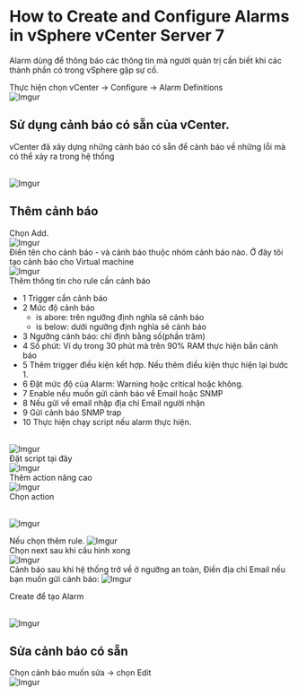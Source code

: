 # How to Create and Configure Alarms in vSphere vCenter Server 7

Alarm dùng để thông báo các thông tin mà người quản trị cần biết khi các thành phần có trong vSphere gặp sự cố.

Thực hiện chọn vCenter -> Configure -> Alarm Definitions</br>![Imgur](https://i.imgur.com/yy3HMnQ.png)
## Sử dụng cảnh báo có sẵn của vCenter.
vCenter đã xây dựng những cảnh báo có sẵn để cảnh báo về những lỗi mà có thể xảy ra trong hệ thống

</br>![Imgur](https://i.imgur.com/yy3HMnQ.png)</br>
## Thêm cảnh báo
Chọn Add. 
</br>![Imgur](https://i.imgur.com/PSfNGSh.png)</br>Điền tên cho cảnh báo - và cảnh báo thuộc nhóm cảnh báo nào. Ở đây tôi tạo cảnh báo cho Virtual machine
</br>![Imgur](https://i.imgur.com/LzNp9TA.png)</br>Thêm thông tin cho rule cần cảnh báo

* 1 Trigger cần cảnh báo
* 2 Mức độ cảnh báo
    * is abore: trên ngưỡng định nghĩa sẽ cảnh báo
    * is below: dưới ngưỡng định nghĩa sẽ cảnh báo
* 3 Ngưỡng cảnh báo: chỉ định bằng số(phần trăm)
* 4 Số phút: Ví dụ trong 30 phút mà trên 90% RAM thực hiện bắn cảnh báo
* 5 Thêm trigger điều kiện kết hợp. Nếu thêm điều kiện thực hiện lại bước 1.
* 6 Đặt mức độ của Alarm: Warning hoặc critical hoặc không.
* 7 Enable nếu muốn gửi cảnh báo về Email hoặc SNMP
* 8 Nếu gửi về email nhập địa chỉ Email người nhận
* 9 Gửi cảnh báo SNMP trap
* 10 Thực hiện chạy script nếu alarm thực hiện.


</br>![Imgur](https://i.imgur.com/j6L6pPJ.png)</br>Đặt script tại đây
</br>![Imgur](https://i.imgur.com/6zbJ9Px.png)</br>Thêm action nâng cao
</br>![Imgur](https://i.imgur.com/qFELct0.png)</br>Chọn action

</br>![Imgur](https://i.imgur.com/fVfSXGF.png)

Nếu chọn thêm rule.
![Imgur](https://i.imgur.com/SGgh6pZ.png)</br>Chọn next sau khi cấu hình xong
</br>![Imgur](https://i.imgur.com/MiYkQLa.png)</br>
Cảnh báo sau khi hệ thống trở về ở ngưỡng an toàn, Điền địa chỉ Email nếu bạn muốn gửi cảnh báo:
![Imgur](https://i.imgur.com/8V8QXhs.png)

Create để tạo Alarm

</br>![Imgur](https://i.imgur.com/JboiJZn.png)

## Sửa cảnh báo có sẵn
Chọn cảnh báo muốn sửa -> chọn Edit
</br>![Imgur](https://i.imgur.com/dawCm0t.png)

<!-- Sửa hoặc thêm thông tin như các bước ở trên
</br>![Imgur](https://i.imgur.com/u8K0qC7.png)
## Các thông tin thêm
Các thông báo sẽ được hiện thị tại Monitor -> Trigger Alarms
</br>![Imgur](https://i.imgur.com/ci2ptTM.png)</br>Sửa người gửi Email cảnh báo
</br>![Imgur](https://i.imgur.com/VBfMfKI.png)</br>
</br>![Imgur](https://i.imgur.com/rzGID10.png)</br>Điền thông tin người gửi
</br>![Imgur](https://i.imgur.com/M4xrhDl.png)</br> -->
